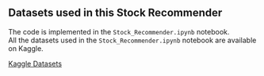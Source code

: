 ## Datasets used in this Stock Recommender

The code is implemented in the `Stock_Recommender.ipynb` notebook.<br>
All the datasets used in the `Stock_Recommender.ipynb` notebook are available on Kaggle.

[Kaggle Datasets](https://www.kaggle.com/datasets/iamdharshan/rwallstreetbets-posts)

